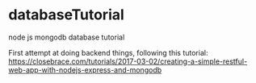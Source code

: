 # databaseTutorial
node js mongodb database tutorial

First attempt at doing backend things, following this tutorial: 
https://closebrace.com/tutorials/2017-03-02/creating-a-simple-restful-web-app-with-nodejs-express-and-mongodb
